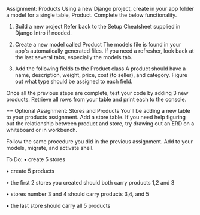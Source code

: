 Assignment: Products
Using a new Django project, create in your app folder a model for a single table, Product. Complete the below functionality.

1. Build a new project
Refer back to the Setup Cheatsheet supplied in Django Intro if needed.

2. Create a new model called Product
The models file is found in your app's automatically generated files. If you need a refresher, look back at the last several tabs, especially the models tab.

3. Add the following fields to the Product class 
A product should have a name, description, weight, price, cost (to seller), and category. Figure out what type should be assigned to each field.

Once all the previous steps are complete, test your code by adding 3 new products. Retrieve all rows from your table and print each to the console.

==
Optional Assignment: Stores and Products
You'll be adding a new table to your products assignment. Add a store table. If you need help figuring out the relationship between product and store, try drawing out an ERD on a whiteboard or in workbench.

Follow the same procedure you did in the previous assignment. Add to your models, migrate, and activate shell.

To Do:
• create 5 stores

• create 5 products

• the first 2 stores you created should both carry products 1,2 and 3

• stores number 3 and 4 should carry products 3,4, and 5

• the last store should carry all 5 products